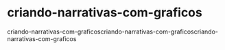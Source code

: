 # criando-narrativas-com-graficos
criando-narrativas-com-graficoscriando-narrativas-com-graficoscriando-narrativas-com-graficos
